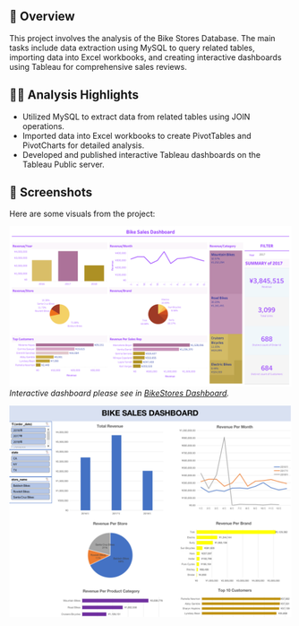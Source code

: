 ## 📝 Overview
This project involves the analysis of the Bike Stores Database. The main tasks include data extraction using MySQL to query related tables, importing data into Excel workbooks, and creating interactive dashboards using Tableau for comprehensive sales reviews.

## 👨‍💻 Analysis Highlights
- Utilized MySQL to extract data from related tables using JOIN operations.
- Imported data into Excel workbooks to create PivotTables and PivotCharts for detailed analysis.
- Developed and published interactive Tableau dashboards on the Tableau Public server.

## 📃 Screenshots
Here are some visuals from the project:

![Tableau Dashboard](https://github.com/Rui-Huang-dotcom/Bike-Stores-Database-Analysis/blob/main/Dashboard.png)
*Interactive dashboard please see in [BikeStores Dashboard](https://public.tableau.com/app/profile/rui.huang7025/viz/BikeStoresDashboard_16920486094340/Dashboard2).*

![Tableau Dashboard](https://github.com/Rui-Huang-dotcom/Bike-Stores-Database-Analysis/blob/main/Excel%20dashboard.png)
